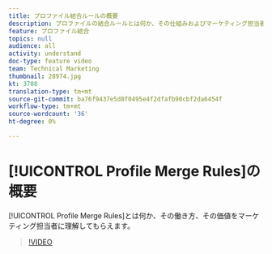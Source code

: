 ```yaml
---
title: プロファイル結合ルールの概要
description: プロファイルの結合ルールとは何か、その仕組みおよびマーケティング担当者への価値を理解します。
feature: プロファイル結合
topics: null
audience: all
activity: understand
doc-type: feature video
team: Technical Marketing
thumbnail: 28974.jpg
kt: 3708
translation-type: tm+mt
source-git-commit: ba76f9437e5d8f0495e4f2dfafb90cbf2da6454f
workflow-type: tm+mt
source-wordcount: '36'
ht-degree: 0%

---
```



# [!UICONTROL Profile Merge Rules]の概要

[!UICONTROL Profile Merge Rules]とは何か、その働き方、その価値をマーケティング担当者に理解してもらえます。

>[!VIDEO](https://video.tv.adobe.com/v/28974/?quality=12)
